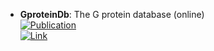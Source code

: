 - **GproteinDb**: The G protein database (online)  
	[![Publication](https://img.shields.io/badge/Publication-Citations:402-blue?style=for-the-badge&logo=bookstack)](https://dx.doi.org/10.1093/nar/gkx1109)  
	[![Link](https://img.shields.io/badge/Link-online-brightgreen?style=for-the-badge&logo=cachet&logoColor=65FF8F)](https://gproteindb.org/)  
